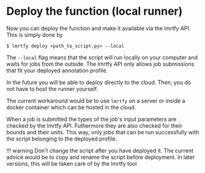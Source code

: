 
# Deploy the function (local runner)
Now you can deploy the function and make it available via the lmrtfy API. This is simply done by
```shell
$ lmrtfy deploy <path_to_script.py> --local
```
The `--local` flag means that the script will run locally on your computer and waits for jobs from
the outside. The lmrtfy API only allows job submissions that fit your deployed annotation profile.

In the future you will be able to deploy directly to the cloud. Then, you do not have to host the runner
yourself.

The current workaround would be to use `lmrtfy` on a server or inside a docker container which can
be hosted in the cloud.

When a job is submitted the types of the job's input parameters are checked by the lmrtfy API. Futhermore
they are also checked for their bounds and their units. This way, only jobs that can be run successfully
with the script belonging to the deployed profile.

!!! warning
    Don't change the script after you have deployed it. The current advice would be to copy and
    rename the script before deployment. In later versions, this will be taken care of by the lmrtfy tool


